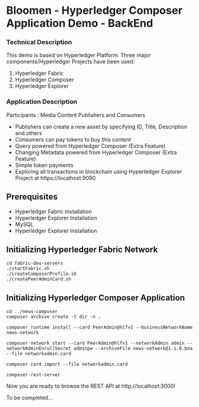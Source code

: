 # Bloomen - Hyperledger Composer Application Demo - BackEnd


### Technical Description
This demo is based on Hyperledger Platform. Three major components/Hyperledger Projects have been used:
1) Hyperledger Fabric
2) Hyperledger Composer
3) Hyperledger Explorer

### Application Description
Participants : Media Content Publishers and Consumers
* Publishers can create a new asset by specifying ID, Title, Description and others
* Consumers can pay tokens to buy this content
* Query powered from Hyperledger Composer (Extra Feature)
* Changing Metadata powered from Hyperledger Composer (Extra Feature)
* Simple token payments
* Exploring all transactions in blockchain using Hyperledger Explorer Project at https://localhost:9090


## Prerequisites
* Hyperledger Fabric Installation
* Hyperledger Explorer Installation
* MySQL
* Hyperledger Explorer Ιnstallation

## Initializing Hyperledger Fabric Network
```
cd fabric-dev-servers
./startFabric.sh
./createComposerProfile.sh
./createPeerAdminCard.sh
```

## Initializing Hyperledger Composer Application
```
cd ../news-composer
composer archive create -t dir -n .

composer runtime install --card PeerAdmin@hlfv1 --businessNetworkName news-network

composer network start --card PeerAdmin@hlfv1 --networkAdmin admin --networkAdminEnrollSecret adminpw --archiveFile news-network@1.1.0.bna --file networkadmin.card

composer card import --file networkadmin.card

composer-rest-server
```
Now you are ready to browse the REST API at http://localhost:3000!

To be completed...
